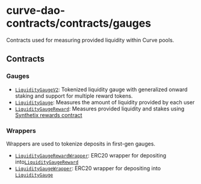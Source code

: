# curve-dao-contracts/contracts/gauges

Contracts used for measuring provided liquidity within Curve pools.

## Contracts

### Gauges

* [`LiquidityGaugeV2`](LiquidityGaugeV2.vy): Tokenized liquidity gauge with generalized onward staking and support for multiple reward tokens.
* [`LiquidityGauge`](LiquidityGauge.vy): Measures the amount of liquidity provided by each user
* [`LiquidityGaugeReward`](LiquidityGaugeReward.vy): Measures provided liquidity and stakes using [Synthetix rewards contract](https://github.com/Synthetixio/synthetix/blob/master/contracts/StakingRewards.sol)

### Wrappers

Wrappers are used to tokenize deposits in first-gen gauges.

* [`LiquidityGaugeRewardWrapper`](LiquidityGaugeRewardWrapper.vy): ERC20 wrapper for depositing into[`LiquidityGaugeReward`](LiquidityGaugeReward.vy)
* [`LiquidityGaugeWrapper`](LiquidityGaugeWrapper.vy): ERC20 wrapper for depositing into [`LiquidityGauge`](LiquidityGauge.vy)
